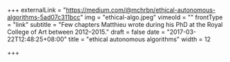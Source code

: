 +++
externalLink = "https://medium.com/@mchrbn/ethical-autonomous-algorithms-5ad07c311bcc"
img = "ethical-algo.jpeg"
vimeoId = ""
frontType = "link"
subtitle = "Few chapters Matthieu wrote during his PhD at the Royal College of Art between 2012–2015."
draft = false
date = "2017-03-22T12:48:25+08:00"
title = "ethical autonomous algorithms"
width = 12

+++

